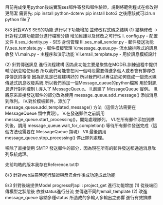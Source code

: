 目前完成使用python後端實現ses郵件寄發和郵件驗證，規劃將範例程式在修改得更簡潔
需要先: 
pip install python-dotenv
pip install boto3
之後應該就可以run python file了

8/3 針對AWS SES的功能 進行以下功能增加 並修改程式碼之結構
(1) 結構修改 -> 針對程式碼功能部分進行檔案分類 增加維護以及修改之可行性
    I. config.py - 配置文件
   II.ses_identity.py - SES 身份管理
  III.ses_mail_sender.py - 郵件發送功能
   IV.ses_template.py - 郵件模板管理
    V.message_queue.py- 流水線排隊式的訊息收發
   VI.main.py - 主程序和演示功能
  VII.email_template.py - 用於訊息模板設計

(2) 針對傳送訊息 進行流程建構 因為此功能主要是聚焦在MODEL訓練過程中提供輔助訊息給使用者 所以我們可能會在同一個時段需要傳送多個人或者會有排隊依序傳送的事情 因為訊息是已經建構好的 所以我們可以專注於如何做成一個流水線傳遞式訊息收發系統 所以我們添加一個Message_queue的python檔案 用於對訊息進行對列控制
   I.導入了 MessageQueue。
  II.創建了 MessageQueue 實例。
 III.將原來直接發送郵件的部分改為使用 message_queue.add_message() 添加消息到隊列。
  IV.對於模板郵件，添加了 message_queue.add_templated_message() 方法（這個方法需要在 MessageQueue 類中實現）。
   V.在發送郵件之前調用 message_queue.start_processing()，開始處理隊列。
  VI.在所有郵件添加到隊列後，調用 message_queue.wait_for_completion() 等待所有郵件發送完成（這個方法也需要在 MessageQueue 類現）
 VII.最後調用 message_queue.stop_processing() 停止隊列處理。

移除了直接使用 SMTP 發送郵件的部分，因為現在所有的郵件發送都通過消息隊列系統處理。

先前均皓的版本我存在Reference.txt中

8/3 針對web註冊時進行驗證與彥君合作後成功達成此功能

8/3 針對後端提供Model progress的api : project_get 進行功能增加
(1) 從後端回傳模型之狀態後 依據status進行分流 並傳送不同的email_template 
(2) 改進message_queue 容納多種status 所造成的多輸入多輸出之影響 進行有效排隊 
